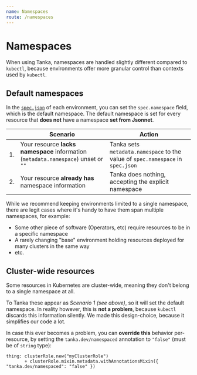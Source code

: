 ```yaml
---
name: Namespaces
route: /namespaces
---
```


# Namespaces

When using Tanka, namespaces are handled slightly different compared to
`kubectl`, because environments offer more granular control than contexts used
by `kubectl`.

## Default namespaces

In the [`spec.json`](/config/#file-format) of each environment, you can set the
`spec.namespace` field, which is the default namespace. The default namespace is
set for every resource that **does not** have a namespace **set from Jsonnet**.

|     | Scenario                                                                           | Action                                                                          |
| --- | ---------------------------------------------------------------------------------- | ------------------------------------------------------------------------------- |
| 1.  | Your resource **lacks namespace** information (`metadata.namespace`) unset or `""` | Tanka sets `metadata.namespace` to the value of `spec.namespace` in `spec.json` |
| 2.  | Your resource **already has** namespace information                                | Tanka does nothing, accepting the explicit namespace                            |

While we recommend keeping environments limited to a single namespace, there are
legit cases where it's handy to have them span multiple namespaces, for example:

- Some other piece of software (Operators, etc) require resources to be in a specific namespace
- A rarely changing "base" environment holding resources deployed for many clusters in the same way
- etc.

## Cluster-wide resources

Some resources in Kubernetes are cluster-wide, meaning they don't belong to a single namespace at all.

To Tanka these appear as _Scenario 1 (see above)_, so it will set the default
namespace. In reality however, this is **not a problem**, because `kubectl`
discards this information silently. We made this design-choice, because it
simplifies our code a lot.

In case this ever becomes a problem, you can **override this** behavior
per-resource, by setting the `tanka.dev/namespaced` annotation to `"false"`
(must be of `string` type):

```jsonnet
thing: clusterRole.new("myClusterRole")
       + clusterRole.mixin.metadata.withAnnotationsMixin({ "tanka.dev/namespaced": "false" })
```
